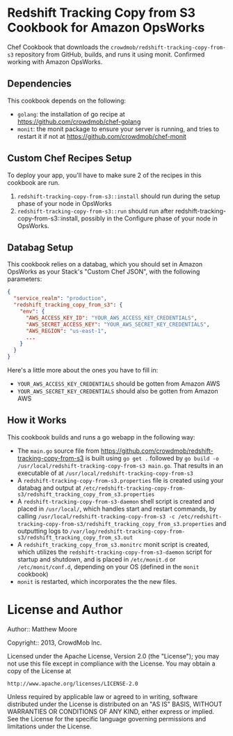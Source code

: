Redshift Tracking Copy from S3 Cookbook for Amazon OpsWorks
===============================

Chef Cookbook that downloads the `crowdmob/redshift-tracking-copy-from-s3` repository from GitHub, builds, and runs it using monit. Confirmed working with Amazon OpsWorks.

Dependencies
-----------------------------
This cookbook depends on the following:

- `golang`: the installation of go recipe at https://github.com/crowdmob/chef-golang
- `monit`: the monit package to ensure your server is running, and tries to restart it if not at https://github.com/crowdmob/chef-monit


Custom Chef Recipes Setup
-----------------------------
To deploy your app, you'll have to make sure 2 of the recipes in this cookbook are run.

1. `redshift-tracking-copy-from-s3::install` should run during the setup phase of your node in OpsWorks
2. `redshift-tracking-copy-from-s3::run` should run after redshift-tracking-copy-from-s3::install, possibly in the Configure phase of your node in OpsWorks.

Databag Setup
-----------------------------
This cookbook relies on a databag, which you should set in Amazon OpsWorks as your Stack's "Custom Chef JSON", with the following parameters:

```json
{
  "service_realm": "production",
  "redshift_tracking_copy_from_s3": {
    "env": {
      "AWS_ACCESS_KEY_ID": "YOUR_AWS_ACCESS_KEY_CREDENTIALS",
      "AWS_SECRET_ACCESS_KEY": "YOUR_AWS_SECRET_KEY_CREDENTIALS",
      "AWS_REGION": "us-east-1",
      ...
    }
  }
}
```

Here's a little more about the ones you have to fill in:
- `YOUR_AWS_ACCESS_KEY_CREDENTIALS` should be gotten from Amazon AWS
- `YOUR_AWS_SECRET_KEY_CREDENTIALS` should also be gotten from Amazon AWS

How it Works
-----------------------------
This cookbook builds and runs a go webapp in the following way:

- The `main.go` source file from https://github.com/crowdmob/redshift-tracking-copy-from-s3 is built using `go get .` followed by `go build -o /usr/local/redshift-tracking-copy-from-s3 main.go`.  That results in an executable of at  `/usr/local/redshift-tracking-copy-from-s3`
- A `redshift-tracking-copy-from-s3.properties` file is created using your databag and output at `/etc/redshift-tracking-copy-from-s3/redshift_tracking_copy_from_s3.properties`
- A `redshift-tracking-copy-from-s3-daemon` shell script is created and placed in  `/usr/local/`, which handles start and restart commands, by calling  `/usr/local/redshift-tracking-copy-from-s3 -c /etc/redshift-tracking-copy-from-s3/redshift_tracking_copy_from_s3.properties` and outputting logs to `/var/log/redshift-tracking-copy-from-s3/redshift_tracking_copy_from_s3.out`
- A `redshift_tracking_copy_from_s3.monitrc` monit script is created, which utilizes the `redshift-tracking-copy-from-s3-daemon` script for startup and shutdown, and is placed in `/etc/monit.d` or `/etc/monit/conf.d`, depending on your OS (defined in the `monit` cookbook)
- `monit` is restarted, which incorporates the the new files.


License and Author
===============================
Author:: Matthew Moore

Copyright:: 2013, CrowdMob Inc.


Licensed under the Apache License, Version 2.0 (the "License"); you may not use this file except in compliance with the License. You may obtain a copy of the License at

    http://www.apache.org/licenses/LICENSE-2.0

Unless required by applicable law or agreed to in writing, software distributed under the License is distributed on an "AS IS" BASIS, WITHOUT WARRANTIES OR CONDITIONS OF ANY KIND, either express or implied. See the License for the specific language governing permissions and limitations under the License.
